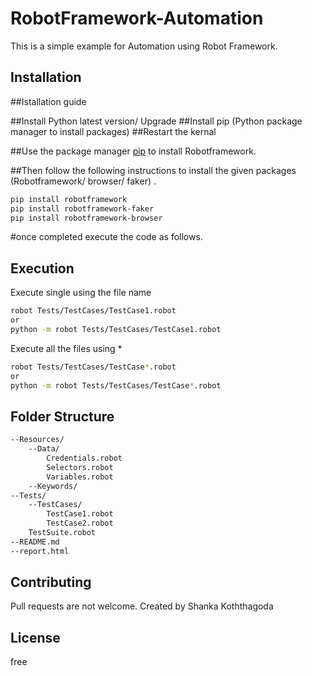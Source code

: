 # RobotFramework-Automation

This is a simple example for Automation using Robot Framework.

## Installation

##Istallation guide 

##Install Python latest version/ Upgrade 
##Install pip (Python package manager to install packages) 
##Restart the kernal 

##Use the package manager [pip](https://pip.pypa.io/en/stable/) to install Robotframework.

##Then follow the following instructions to install the given packages (Robotframework/ browser/ faker) .  

```bash
pip install robotframework
pip install robotframework-faker
pip install robotframework-browser
```
#once completed execute the code as follows.

## Execution
Execute single using the file name
```bash
robot Tests/TestCases/TestCase1.robot
or
python -m robot Tests/TestCases/TestCase1.robot
```
Execute all the files using *
```bash
robot Tests/TestCases/TestCase*.robot
or
python -m robot Tests/TestCases/TestCase*.robot
```

## Folder Structure
```bash
--Resources/
    --Data/
        Credentials.robot
        Selectors.robot
        Variables.robot
    --Keywords/
--Tests/
    --TestCases/
        TestCase1.robot
        TestCase2.robot
    TestSuite.robot
--README.md
--report.html
```

## Contributing

Pull requests are not welcome.
Created by Shanka Koththagoda 

## License
free
